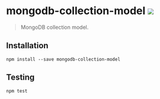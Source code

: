 # mongodb-collection-model [![][npm_img]][npm_url]

> MongoDB collection model.

## Installation

```
npm install --save mongodb-collection-model
```

## Testing

```
npm test
```

[npm_img]: https://img.shields.io/npm/v/mongodb-collection-model.svg
[npm_url]: https://www.npmjs.org/package/mongodb-collection-model
[gitter_img]: https://badges.gitter.im/Join%20Chat.svg
